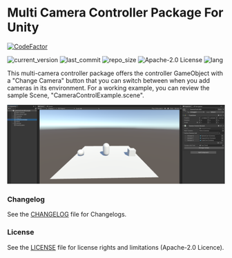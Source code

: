 # Multi Camera Controller Package For Unity

[![CodeFactor](https://www.codefactor.io/repository/github/akerdogmus/MultiCameraController/badge)](https://www.codefactor.io/repository/github/akerdogmus/MultiCameraController)

![current_version](https://img.shields.io/github/v/release/Akerdogmus/MultiCameraController?color=green) ![last_commit](https://img.shields.io/github/last-commit/Akerdogmus/MultiCameraController?color=green) ![repo_size](https://img.shields.io/github/repo-size/Akerdogmus/MultiCameraController) ![Apache-2.0 License](https://img.shields.io/github/license/Akerdogmus/MultiCameraController?color=blue) ![lang](https://img.shields.io/github/languages/top/Akerdogmus/MultiCameraController)

This multi-camera controller package offers the controller GameObject with a "Change Camera" button that you can switch between when you add cameras in its environment.
For a working example, you can review the sample Scene, "CameraControlExample.scene".

![Image of CameraControlExampleScene](https://github.com/Akerdogmus/MultiCameraController/blob/main/Images/CameraControllerExampleScene.PNG)

### Changelog

See the [CHANGELOG](CHANGELOG.md) file for Changelogs.
### License

See the [LICENSE](LICENSE.md) file for license rights and limitations (Apache-2.0 Licence).
